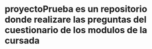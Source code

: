 # proyectoPrueba es un repositorio donde realizare las preguntas del cuestionario de los modulos de la cursada
